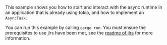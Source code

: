 This example shows you how to start and interact with the async runtime in an application that is already using tokio, and how to implement an `AsyncTask`.

You can run this example by calling `cargo run`. You must ensure the prerequisites to use jlrs have been met, see the [readme of jlrs](https://github.com/Taaitaaiger/jlrs/blob/master/README.md) for more information. 
